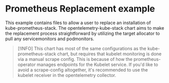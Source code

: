 # Prometheus Replacement example
This example contains files to allow a user to replace an installation of kube-prometheus-stack. The opentelemetry-kube-stack chart aims to make the replacement process straightforward by utilizing the target allocator to pull any servicemonitors and podmonitors.

> [!INFO]
> This chart has most of the same configurations as the kube-prometheus-stack chart, but requires that kubelet monitoring is done via a manual scrape config. This is because of how the prometheus-operator manages endpoints for the Kubelet service. If you'd like to avoid a scrape-config altogether, it's recommended to use the kubelet receiver in the opentelemetry collector.
